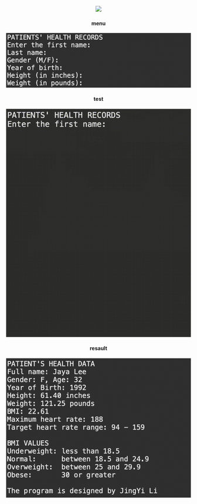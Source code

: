 <p align="center">
  <img src="https://github.com/JayaLeein/MyHealthDataTest/assets/56601790/341e20ca-0aca-42db-b0f9-3521ccd1fc65" width="650" />
</p>


<h4 align="center">menu</h4>
<p align="center">
  <img src="info/MyHealthDataTest.png" width="650" />
</p>
<h4 align="center">test</h4>
<p align="center">
  <img src="info/MyHealthDataTest.gif" width="650" />
</p>
<h4 align="center">resault</h4>
<p align="center">
  <img src="info/resault.png" width="650" />
</p>
